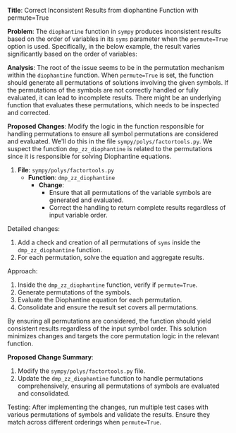 **Title**: Correct Inconsistent Results from diophantine Function with permute=True

**Problem**: The `diophantine` function in `sympy` produces inconsistent results based on the order of variables in its `syms` parameter when the `permute=True` option is used. Specifically, in the below example, the result varies significantly based on the order of variables:



**Analysis**: The root of the issue seems to be in the permutation mechanism within the `diophantine` function. When `permute=True` is set, the function should generate all permutations of solutions involving the given symbols. If the permutations of the symbols are not correctly handled or fully evaluated, it can lead to incomplete results. There might be an underlying function that evaluates these permutations, which needs to be inspected and corrected.

**Proposed Changes**: Modify the logic in the function responsible for handling permutations to ensure all symbol permutations are considered and evaluated. We'll do this in the file `sympy/polys/factortools.py`. We suspect the function `dmp_zz_diophantine` is related to the permutations since it is responsible for solving Diophantine equations.

1. **File**: `sympy/polys/factortools.py`
   - **Function**: `dmp_zz_diophantine`
     - **Change**:
       - Ensure that all permutations of the variable symbols are generated and evaluated.
       - Correct the handling to return complete results regardless of input variable order.

Detailed changes:
1. Add a check and creation of all permutations of `syms` inside the `dmp_zz_diophantine` function.
2. For each permutation, solve the equation and aggregate results.

Approach:
1. Inside the `dmp_zz_diophantine` function, verify if `permute=True`.
2. Generate permutations of the symbols.
3. Evaluate the Diophantine equation for each permutation.
4. Consolidate and ensure the result set covers all permutations.

By ensuring all permutations are considered, the function should yield consistent results regardless of the input symbol order. This solution minimizes changes and targets the core permutation logic in the relevant function.

**Proposed Change Summary**:
1. Modify the `sympy/polys/factortools.py` file.
2. Update the `dmp_zz_diophantine` function to handle permutations comprehensively, ensuring all permutations of symbols are evaluated and consolidated.

Testing: After implementing the changes, run multiple test cases with various permutations of symbols and validate the results. Ensure they match across different orderings when `permute=True`.